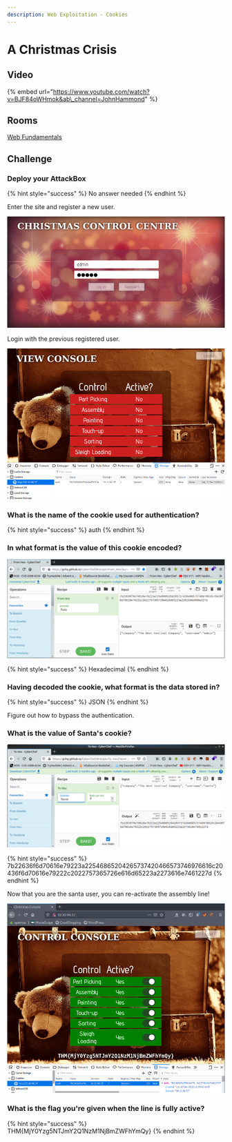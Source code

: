 ```yaml
---
description: Web Exploitation - Cookies
---
```


# A Christmas Crisis

## Video

{% embed url="https://www.youtube.com/watch?v=BJF84oWHmok&ab\_channel=JohnHammond" %}

## Rooms

[Web Fundamentals](https://tryhackme.com/room/webfundamentals)

## Challenge

### Deploy your AttackBox

{% hint style="success" %}
No answer needed
{% endhint %}

Enter the site and register a new user.

![](../.gitbook/assets/image%20%2821%29.png)

Login with the previous registered user.

![](../.gitbook/assets/image%20%2873%29.png)

### What is the name of the cookie used for authentication?

{% hint style="success" %}
auth
{% endhint %}

### In what format is the value of this cookie encoded?

![](../.gitbook/assets/image%20%2876%29.png)

{% hint style="success" %}
Hexadecimal
{% endhint %}

### Having decoded the cookie, what format is the data stored in?

{% hint style="success" %}
JSON
{% endhint %}

Figure out how to bypass the authentication.

### What is the value of Santa's cookie?

![](../.gitbook/assets/image%20%2823%29.png)

{% hint style="success" %}
7b22636f6d70616e79223a22546865204265737420466573746976616c20436f6d70616e79222c2022757365726e616d65223a2273616e7461227d
{% endhint %}

Now that you are the santa user, you can re-activate the assembly line!

![](../.gitbook/assets/image%20%2839%29.png)

### What is the flag you're given when the line is fully active?

{% hint style="success" %}
THM{MjY0Yzg5NTJmY2Q1NzM1NjBmZWFhYmQy}
{% endhint %}

